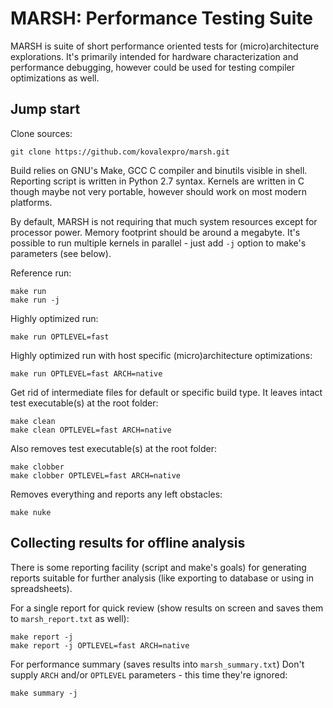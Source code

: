 # MARSH: Performance Testing Suite

MARSH is suite of short performance oriented tests for (micro)architecture
explorations. It's primarily intended for hardware characterization and
performance debugging, however could be used for testing compiler optimizations
as well.

## Jump start

Clone sources:

```console
git clone https://github.com/kovalexpro/marsh.git
```

Build relies on GNU's Make, GCC C compiler and binutils visible in shell.
Reporting script is written in Python 2.7 syntax. Kernels are written in C
though maybe not very portable, however should work on most modern platforms.

By default, MARSH is not requiring that much system resources except for
processor power. Memory footprint should be around a megabyte.
It's possible to run multiple kernels in parallel - just add ```-j```
option to make's parameters (see below).

Reference run:

```console
make run
make run -j
```

Highly optimized run:

```console
make run OPTLEVEL=fast
```

Highly optimized run with host specific (micro)architecture optimizations:

```console
make run OPTLEVEL=fast ARCH=native
```

Get rid of intermediate files for default or specific build type.
It leaves intact test executable(s) at the root folder:

```console
make clean
make clean OPTLEVEL=fast ARCH=native
```

Also removes test executable(s) at the root folder:

```console
make clobber
make clobber OPTLEVEL=fast ARCH=native
```

Removes everything and reports any left obstacles:

```console
make nuke
```

## Collecting results for offline analysis

There is some reporting facility (script and make's goals) for generating
reports suitable for further analysis (like exporting to database or using
in spreadsheets).

For a single report for quick review (show results on screen and saves
them to `marsh_report.txt` as well):

```console
make report -j
make report -j OPTLEVEL=fast ARCH=native
```

For performance summary (saves results into `marsh_summary.txt`)
Don't supply `ARCH` and/or `OPTLEVEL` parameters - this time they're ignored:

```console
make summary -j
```
